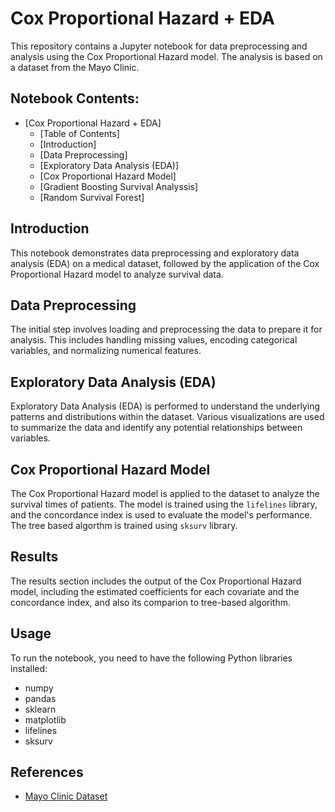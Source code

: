 
# Cox Proportional Hazard + EDA

This repository contains a Jupyter notebook for data preprocessing and analysis using the Cox Proportional Hazard model. The analysis is based on a dataset from the Mayo Clinic.

## Notebook Contents:
- [Cox Proportional Hazard + EDA]
  - [Table of Contents]
  - [Introduction]
  - [Data Preprocessing]
  - [Exploratory Data Analysis (EDA)]
  - [Cox Proportional Hazard Model]
  - [Gradient Boosting Survival Analyssis]
  - [Random Survival Forest]


## Introduction
This notebook demonstrates data preprocessing and exploratory data analysis (EDA) on a medical dataset, followed by the application of the Cox Proportional Hazard model to analyze survival data.

## Data Preprocessing
The initial step involves loading and preprocessing the data to prepare it for analysis. This includes handling missing values, encoding categorical variables, and normalizing numerical features.

## Exploratory Data Analysis (EDA)
Exploratory Data Analysis (EDA) is performed to understand the underlying patterns and distributions within the dataset. Various visualizations are used to summarize the data and identify any potential relationships between variables.

## Cox Proportional Hazard Model
The Cox Proportional Hazard model is applied to the dataset to analyze the survival times of patients. The model is trained using the `lifelines` library, and the concordance index is used to evaluate the model's performance. The tree based algorthm is trained using `sksurv` library.

## Results
The results section includes the output of the Cox Proportional Hazard model, including the estimated coefficients for each covariate and the concordance index, and also its comparion to tree-based algorithm.

## Usage
To run the notebook, you need to have the following Python libraries installed:
- numpy
- pandas
- sklearn
- matplotlib
- lifelines
- sksurv

## References
- [Mayo Clinic Dataset](https://www.mayo.edu/research/documents/pbchtml/doc-10027635)
